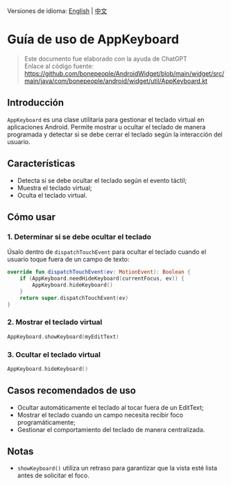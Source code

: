 Versiones de idioma: [English](./README.md) | [中文](./README.zh-CN.md)

# Guía de uso de AppKeyboard

> Este documento fue elaborado con la ayuda de ChatGPT  
> Enlace al código fuente: https://github.com/bonepeople/AndroidWidget/blob/main/widget/src/main/java/com/bonepeople/android/widget/util/AppKeyboard.kt

## Introducción

`AppKeyboard` es una clase utilitaria para gestionar el teclado virtual en aplicaciones Android. Permite mostrar u ocultar el teclado de manera programada y detectar si se debe cerrar el teclado según la interacción del usuario.

## Características

- Detecta si se debe ocultar el teclado según el evento táctil;
- Muestra el teclado virtual;
- Oculta el teclado virtual.

## Cómo usar

### 1. Determinar si se debe ocultar el teclado

Úsalo dentro de `dispatchTouchEvent` para ocultar el teclado cuando el usuario toque fuera de un campo de texto:

```kotlin
override fun dispatchTouchEvent(ev: MotionEvent): Boolean {
    if (AppKeyboard.needHideKeyboard(currentFocus, ev)) {
        AppKeyboard.hideKeyboard()
    }
    return super.dispatchTouchEvent(ev)
}
```

### 2. Mostrar el teclado virtual

```kotlin
AppKeyboard.showKeyboard(myEditText)
```

### 3. Ocultar el teclado virtual

```kotlin
AppKeyboard.hideKeyboard()
```

## Casos recomendados de uso

- Ocultar automáticamente el teclado al tocar fuera de un EditText;
- Mostrar el teclado cuando un campo necesita recibir foco programáticamente;
- Gestionar el comportamiento del teclado de manera centralizada.

## Notas

- `showKeyboard()` utiliza un retraso para garantizar que la vista esté lista antes de solicitar el foco.